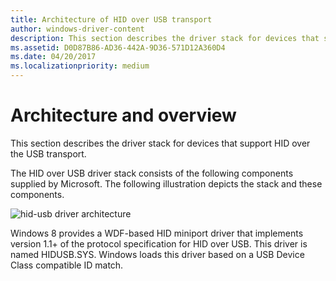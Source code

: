 ```yaml
---
title: Architecture of HID over USB transport
author: windows-driver-content
description: This section describes the driver stack for devices that support HID over USB transport.
ms.assetid: D0D87B86-AD36-442A-9D36-571D12A360D4
ms.date: 04/20/2017
ms.localizationpriority: medium
---
```


# Architecture and overview


This section describes the driver stack for devices that support HID over the USB transport.

The HID over USB driver stack consists of the following components supplied by Microsoft. The following illustration depicts the stack and these components.

![hid-usb driver architecture ](images/transport-usb.png)

Windows 8 provides a WDF-based HID miniport driver that implements version 1.1+ of the protocol specification for HID over USB. This driver is named HIDUSB.SYS. Windows loads this driver based on a USB Device Class compatible ID match.

 

 





